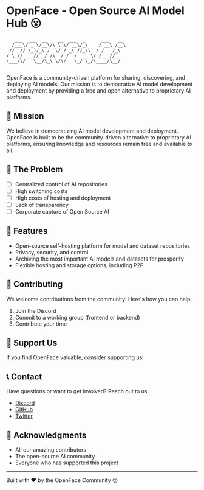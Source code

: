 # OpenFace - Open Source AI Model Hub 😮

```ascii
   ___  ___  __    __  ___  _      ___   __ 
  /___\/ _ \/__\/\ \ \/ __\/_\    / __\ /__\
 //  // /_)/_\ /  \/ / _\ //_\\  / /   /_\  
/ \_// ___//__/ /\  / /  /  _  \/ /___//__  
\___/\/   \__/\_\ \/\/   \_/ \_/\____/\__/  
                                            
```

OpenFace is a community-driven platform for sharing, discovering, and deploying AI models. Our mission is to democratize AI model development and deployment by providing a free and open alternative to proprietary AI platforms.

## 🎯 Mission

We believe in democratizing AI model development and deployment. OpenFace is built to be the community-driven alternative to proprietary AI platforms, ensuring knowledge and resources remain free and available to all.

## 🤔 The Problem

- [ ] Centralized control of AI repositories
- [ ] High switching costs
- [ ] High costs of hosting and deployment
- [ ] Lack of transparency
- [ ] Corporate capture of Open Source AI

## 🚀 Features

- Open-source self-hosting platform for model and dataset repositories
- Privacy, security, and control
- Archiving the most important AI models and datasets for prosperity
- Flexible hosting and storage options, including P2P


## 🤝 Contributing

We welcome contributions from the community! Here's how you can help:

1. Join the Discord
2. Commit to a working group (frontend or backend)
3. Contribute your time


## 💎 Support Us

If you find OpenFace valuable, consider supporting us!

## 📞 Contact

Have questions or want to get involved? Reach out to us:

- [Discord](https://discord.gg/3swfECPMcr)
- [GitHub](https://github.com/openface-ai/)
- [Twitter](https://twitter.com/openface_ai)


## 🙏 Acknowledgments

- All our amazing contributors
- The open-source AI community
- Everyone who has supported this project

---

Built with ❤️ by the OpenFace Community 😮

